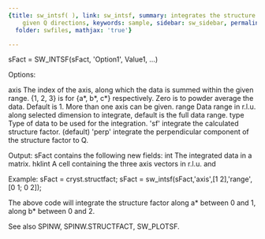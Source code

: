 ```yaml
---
{title: sw_intsf( ), link: sw_intsf, summary: integrates the structure factor along
    given Q directions, keywords: sample, sidebar: sw_sidebar, permalink: sw_intsf.html,
  folder: swfiles, mathjax: 'true'}

---
```

 
sFact = SW_INTSF(sFact, 'Option1', Value1, ...) 
 
Options:
 
axis      The index of the axis, along which the data is summed within
          the given range. {1, 2, 3} is for {a*, b*, c*} respectively.
          Zero is to powder average the data. Default is 1. More than one
          axis can be given.
range     Data range in r.l.u. along selected dimension to integrate,
          default is the full data range.
type      Type of data to be used for the integration.
              'sf'    integrate the calculated structure factor. (default)
              'perp'  integrate the perpendicular component of the structure
                      factor to Q.
 
Output:
          sFact contains the following new fields:
          int     The integrated data in a matrix.
          hklint  A cell containing the three axis vectors in r.l.u. and
 
Example:
  sFact = cryst.structfact;
  sFact = sw_intsf(sFact,'axis',[1 2],'range',[0 1; 0 2]);
 
  The above code will integrate the structure factor along a* between 0
  and 1, along b* between 0 and 2.
 
See also SPINW, SPINW.STRUCTFACT, SW_PLOTSF.
 

